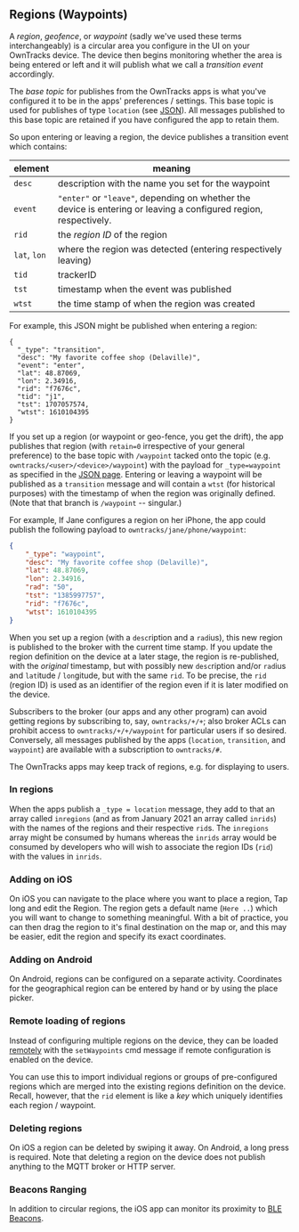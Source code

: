 ## Regions (Waypoints)

A _region_, _geofence_, or _waypoint_ (sadly we've used these terms interchangeably) is a circular area you configure in the UI on your OwnTracks device. The device then begins monitoring whether the area is being entered or left and it will publish what we call a _transition event_ accordingly.

The _base topic_ for publishes from the OwnTracks apps is what you've configured it to be in the apps' preferences / settings. This base topic is used for publishes of type `location` (see [JSON](../tech/json.md)). All messages published to this base topic are retained if you have configured the app to retain them.

So upon entering or leaving a region, the device publishes a transition event which contains:

| element       | meaning |
| ------------- | ------  |
| `desc`        | description with the name you set for the waypoint
| `event`       | `"enter"` or `"leave"`, depending on whether the <br />device is entering or leaving a configured region, respectively.
| `rid`         | the _region ID_ of the region
| `lat`, `lon`  | where the region was detected (entering respectively leaving)
| `tid`         | trackerID 
| `tst`         | timestamp when the event was published
| `wtst`        | the time stamp of when the region was created 

For example, this JSON might be published when entering a region:

    {
      "_type": "transition",
      "desc": "My favorite coffee shop (Delaville)",
      "event": "enter",
      "lat": 48.87069,
      "lon": 2.34916,
      "rid": "f7676c",
      "tid": "j1",
      "tst": 1707057574,
      "wtst": 1610104395
    }

If you set up a region (or waypoint or geo-fence, you get the drift), the app publishes that region (with `retain=0` irrespective of your general preference) to the base topic with `/waypoint` tacked onto the topic (e.g. `owntracks/<user>/<device>/waypoint`) with the payload for `_type=waypoint` as specified in the [JSON page](../tech/json.md). Entering or leaving a waypoint will be published as a `transition` message and will contain a `wtst` (for historical purposes) with the timestamp of when the region was originally defined. (Note that that branch is `/waypoint` -- singular.)

For example, If Jane configures a region on her iPhone, the app could publish the following payload to `owntracks/jane/phone/waypoint`:

```json
{
    "_type": "waypoint",
    "desc": "My favorite coffee shop (Delaville)",
    "lat": 48.87069,
    "lon": 2.34916,
    "rad": "50",
    "tst": "1385997757",
    "rid": "f7676c",
    "wtst": 1610104395
}
```

When you set up a region (with a `desc`ription and a `rad`ius), this new
region is published to the broker with the current time stamp. If you update
the region definition on the device at a later stage, the region is
re-published, with the _original_ timestamp, but with possibly new
`desc`ription and/or `rad`ius and `lat`itude / `lon`gitude, but with the same
`rid`. To be precise, the `rid` (region ID) is used as an
identifier of the region even if it is later modified on the device.

Subscribers to the broker (our apps and any other program) can avoid getting
regions by subscribing to, say, `owntracks/+/+`; also broker ACLs can
prohibit access to `owntracks/+/+/waypoint` for particular users if so desired.
Conversely, all messages published by the apps (`location`, `transition`, and `waypoint`) are available with a subscription to `owntracks/#`.

The OwnTracks apps may keep track of regions, e.g. for displaying to users. 

### In regions

When the apps publish a `_type = location` message, they add to that an array
called `inregions` (and as from January 2021 an array called `inrids`) with
the names of the regions and their respective `rid`s. The `inregions` array
might be consumed by humans whereas the `inrids` array would be consumed by
developers who will wish to associate the region IDs (`rid`) with the values in
`inrids`.

### Adding on iOS

On iOS you can navigate to the place where you want to place a region, Tap long and edit the Region. The region gets a default name (`Here ..`) which you will want to change to something meaningful. With a bit of practice, you can then drag the region to it's final destination on the map or, and this may be easier, edit the region and specify its exact coordinates.

### Adding on Android

On Android, regions can be configured on a separate activity. Coordinates for the geographical region can be entered by hand or by using the place picker.  

### Remote loading of regions

Instead of configuring multiple regions on the device, they can be loaded [remotely](remoteconfig.md) with the `setWaypoints` cmd message if remote configuration is enabled on the device. 

You can use this to import individual regions or groups of pre-configured regions which are merged into the existing regions definition on the device. Recall, however, that the `rid` element is like a _key_ which uniquely identifies each region / waypoint.

### Deleting regions

On iOS a region can be deleted by swiping it away. On Android, a long press is required. Note that deleting a region on the device does not publish anything to the MQTT broker or HTTP server.

### Beacons Ranging

In addition to circular regions, the iOS app can monitor its proximity to [BLE Beacons](beacons.md). 
